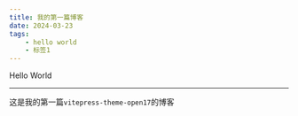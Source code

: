 ```yaml
---
title: 我的第一篇博客
date: 2024-03-23
tags:
    - hello world
    - 标签1
---
```


Hello World

---

这是我的第一篇`vitepress-theme-open17`的博客

